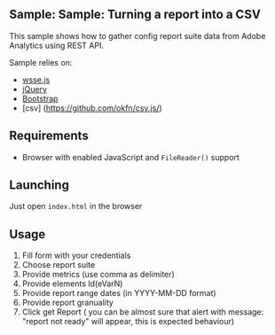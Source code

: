 ## Sample: Sample: Turning a report into a CSV

This sample shows how to gather config report suite data from Adobe Analytics using REST API.

Sample relies on:

* [wsse.js](https://github.com/vrruiz/wsse-js)
* [jQuery](https://jquery.com/)
* [Bootstrap](http://getbootstrap.com/)
* [csv] (https://github.com/okfn/csv.js/)

## Requirements 

* Browser with enabled JavaScript and `FileReader()` support

## Launching

Just open `index.html` in the browser

## Usage

1. Fill form with your credentials 
2. Choose report suite
3. Provide metrics (use comma as delimiter)
4. Provide elements Id(eVarN) 
5. Provide report range dates (in YYYY-MM-DD format) 
6. Provide report granuality
7. Click get Report ( you can be almost sure that alert with message: "report not ready" will appear, this is expected behaviour)
